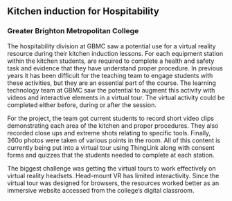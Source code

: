 ## Kitchen induction for Hospitability
### Greater Brighton Metropolitan College

The hospitability division at GBMC saw a potential use for a virtual reality resource during their kitchen induction lessons. For each equipment station within the kitchen students, are required to complete a health and safety task and evidence that they have understand proper procedure. In previous years it has been difficult for the teaching team to engage students with these activities, but they are an essential part of the course. The learning technology team at GBMC saw the potential to augment this activity with videos and interactive elements in a virtual tour. The virtual activity could be completed either before, during or after the session.

For the project, the team got current students to record short video clips demonstrating each area of the kitchen and proper procedures. They also recorded close ups and extreme shots relating to specific tools. Finally, 360o photos were taken of various points in the room. All of this content is currently being put into a virtual tour using ThingLink along with consent forms and quizzes that the students needed to complete at each station.

The biggest challenge was getting the virtual tours to work effectively on virtual reality headsets. Head-mount VR has limited interactivity. Since the virtual tour was designed for browsers, the resources worked better as an immersive website accessed from the college’s digital classroom. 
